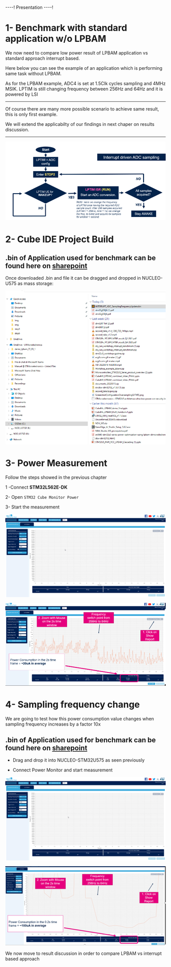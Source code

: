 ----!
Presentation
----!

# 1- Benchmark with standard application w/o LPBAM

We now need to compare low power result of LPBAM application vs standard approach interrupt based. 

Here below you can see the example of an application which is performing same task without LPBAM.

As for the LPBAM example, ADC4 is set at 1.5Clk cycles sampling and 4MHz MSIK.
LPTIM is still changing frequency between 256Hz and 64Hz and it is powered by LSI

---

<ainfo>
Of course there are many more possible scenario to achieve same result, this is only first example.

We will extend the applicabilty of our findings in next chaper on results discussion.
</ainfo>

---




![Cubemx start](./img/0700.png)


# 2- Cube IDE Project Build

## .bin of Application used for benchmark can be found here on [sharepoint](https://stmicroelectronics.sharepoint.com/sites/EMEAMCD/Shared%20Documents/Forms/AllItems.aspx?id=%2Fsites%2FEMEAMCD%2FShared%20Documents%2F5%2E%20Promotion%2FWorkshops%2FSTM32U5%5Fworkshop%5F2022%2FMaterial%2FMaterial%5FLPBAM%5Fhandson%2FINTERRUPT%5FADC%5FSamplingFrequencyUpdate%2Ebin&parent=%2Fsites%2FEMEAMCD%2FShared%20Documents%2F5%2E%20Promotion%2FWorkshops%2FSTM32U5%5Fworkshop%5F2022%2FMaterial%2FMaterial%5FLPBAM%5Fhandson)

Once downloaded .bin and file it can be dragged and dropped in NUCLEO-U575 as mass storage:


![Cubemx start](./img/0701.gif)

# 3- Power Measurement

Follow the steps showed in the previous chapter

1 -Connect **STM32L562E-DK** 

2- Open `STM32 Cube Monitor Power`

3- Start the measurement

![Cubemx start](./img/0704.gif)

![Cubemx start](./img/0702.png)

# 4- Sampling frequency change
We are going to test how this power consumption value changes when sampling frequency increases by a factor 10x

## .bin of Application used for benchmark can be found here on [sharepoint](https://stmicroelectronics.sharepoint.com/sites/EMEAMCD/Shared%20Documents/Forms/AllItems.aspx?id=%2Fsites%2FEMEAMCD%2FShared%20Documents%2F5%2E%20Promotion%2FWorkshops%2FSTM32U5%5Fworkshop%5F2022%2FMaterial%2FMaterial%5FLPBAM%5Fhandson%2FINTERRUPT%5FADC%5FSamplingFrequencyUpdate%5F10xsampling%2Ebin&parent=%2Fsites%2FEMEAMCD%2FShared%20Documents%2F5%2E%20Promotion%2FWorkshops%2FSTM32U5%5Fworkshop%5F2022%2FMaterial%2FMaterial%5FLPBAM%5Fhandson)


- Drag and drop it into NUCLEO-STM32U575 as seen previously

- Connect Power Monitor and start measurement

![Cubemx start](./img/0705.gif)

<p>

</p>

![Cubemx start](./img/0703.png)

<ainfo>
We now move to result discussion in order to compare LPBAM vs interrupt based approach
</ainfo>